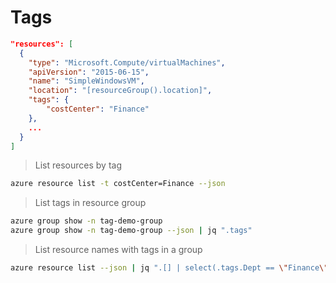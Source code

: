 # Tags

```json
"resources": [    
  {
    "type": "Microsoft.Compute/virtualMachines",
    "apiVersion": "2015-06-15",
    "name": "SimpleWindowsVM",
    "location": "[resourceGroup().location]",
    "tags": {
        "costCenter": "Finance"
    },
    ...
  }
]
```

> List resources by tag

```bash
azure resource list -t costCenter=Finance --json
```

> List tags in resource group

```bash
azure group show -n tag-demo-group
azure group show -n tag-demo-group --json | jq ".tags"
```

> List resource names with tags in a group

```bash
azure resource list --json | jq ".[] | select(.tags.Dept == \"Finance\") | .name"
```
